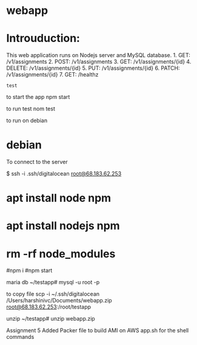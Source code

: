# webapp



# Introuduction:
This web application runs on Nodejs server and MySQL database.
    1. GET: /v1/assignments
    2. POST: /v1/assignments
    3. GET: /v1/assignments/{id}
    4. DELETE: /v1/assignments/{id}
    5. PUT: /v1/assignments/{id}
    6. PATCH: /v1/assignments/{id}
    7. GET: /healthz

    test

to start the app 
npm start

to run test
nom test

to run on debian


# debian

To connect to the server 

$ ssh -i .ssh/digitalocean root@68.183.62.253

# apt install node npm
# apt install nodejs npm
# rm -rf node_modules
#npm i
#npm start


maria db
~/testapp# mysql -u root -p

to copy file 
scp -i ~/.ssh/digitalocean /Users/harshinivc/Documents/webapp.zip root@68.183.62.253:/root/testapp

unzip
~/testapp# unzip webapp.zip 

Assignment 5
Added Packer file to build AMI on AWS
app.sh for the shell commands 






